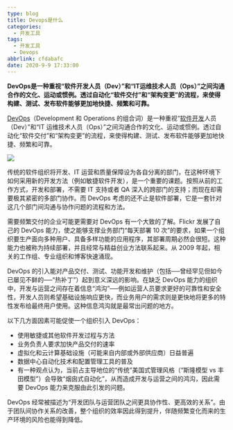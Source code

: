 ```yaml
---
type: blog
title: Devops是什么
categories:
  - 开发工具
tags:
  - 开发工具
  - Devops
abbrlink: cfdabafc
date: 2020-9-9 17:33:00
---
```


**DevOps是一种重视“软件开发人员（Dev）”和“IT运维技术人员（Ops）”之间沟通合作的文化、运动或惯例。透过自动化“软件交付”和“架构变更”的流程，来使得构建、测试、发布软件能够更加地快捷、频繁和可靠。**

[DevOps](https://www.leiue.com/tags/devops)（Development 和 Operations 的组合词）是一种重视“[软件开发](https://www.leiue.com/tags/软件开发)人员（Dev）”和“IT 运维技术人员（Ops）”之间沟通合作的文化、运动或惯例。透过自动化“软件交付”和“架构变更”的流程，来使得构建、测试、发布软件能够更加地快捷、频繁和可靠。

<!-- more -->

![](https://s1.ax1x.com/2020/09/09/w3gMZ9.png)

传统的软件组织将开发、IT 运营和质量保障设为各自分离的部门，在这种环境下如何采用新的开发方法（例如敏捷软件开发），是一个重要的课题。按照从前的工作方式，开发和部署，不需要 IT 支持或者 QA 深入的跨部门的支持；而现在却需要极其紧密的多部门协作。而 DevOps 考虑的还不止是软件部署，它是一套针对这几个部门间沟通与协作问题的流程和方法。

需要频繁交付的企业可能更需要对 DevOps 有一个大致的了解。Flickr 发展了自己的 DevOps 能力，使之能够支撑业务部门“每天部署 10 次”的要求，如果一个组织要生产面向多种用户、具备多样功能的应用程序，其部署周期必然会很短。这种能力也被称为持续部署，并且经常与精益创业方法联系起来。从 2009 年起，相关的工作组、专业组织和博客快速涌现。

DevOps 的引入能对产品交付、测试、功能开发和维护（包括──曾经罕见但如今已屡见不鲜的──“热补丁”）起到意义深远的影响。在缺乏 DevOps 能力的组织中，开发与运营之间存在着信息“鸿沟”──例如运营人员要求更好的可靠性和安全性，开发人员则希望基础设施响应更快，而业务用户的需求则是更快地将更多的特性发布给最终用户使用。这种信息鸿沟就是最常出问题的地方。

以下几方面因素可能促使一个组织引入 DevOps：

- 使用敏捷或其他软件开发过程与方法
- 业务负责人要求加快产品交付的速率
- 虚拟化和云计算基础设施（可能来自内部或外部供应商）日益普遍
- 数据中心自动化技术和配置管理工具的普及
- 有一种观点认为，当前占主导地位的“传统”美国式管理风格（“斯隆模型 vs 丰田模型”）会导致“烟囱式自动化”，从而造成开发与运营之间的鸿沟，因此需要 DevOps 能力来克服由此引发的问题。

DevOps 经常被描述为“开发团队与运营团队之间更具协作性、更高效的关系”。由于团队间协作关系的改善，整个组织的效率因此得到提升，伴随频繁变化而来的生产环境的风险也能得到降低。